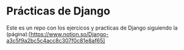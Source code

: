 # Prácticas de Django

Este es un repo con los ejercicos y practicas de Django siguiendo la (página):[https://www.notion.so/Django-a3c5f9a2bc5c4acc8c307f0c81e8af65]
